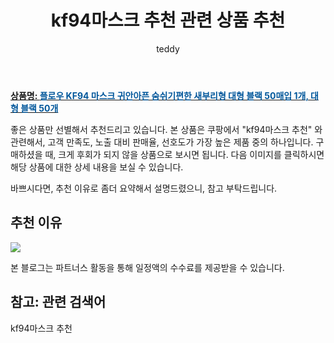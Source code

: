﻿---
layout: post
title:  "kf94마스크 추천 관련 상품 추천"
author: teddy
categories: [ 생활/건강 ]
tags: [kf94마스크 추천]
image: https://static.coupangcdn.com/image/vendor_inventory/2e8f/c79ba31af43a13334e5f9589373f00ca2c214688ca3f573a19134ed6cd5d.jpg 
description: "쿠팡에서 kf94마스크 추천 관련 상품으로 가장 고객 선호도가 높은 제품 중 하나입니다."
---

<a href="https://link.coupang.com/re/AFFSDP?lptag=AF5385349&pageKey=5122667481&itemId=7003808874&vendorItemId=74854760624&traceid=V0-153-a1d1df5f12b2b5fe"><b>상품명: <font color='#01579B'>플로우 KF94 마스크 귀안아픈 숨쉬기편한 새부리형 대형 블랙 50매입 1개, 대형 블랙 50개</font></b></a>

좋은 상품만 선별해서 추천드리고 있습니다.
본 상품은 쿠팡에서 "kf94마스크 추천" 와 관련해서, 고객 만족도, 노출 대비 판매율, 선호도가 가장 높은 제품 중의 하나입니다.
구매하셨을 때, 크게 후회가 되지 않을 상품으로 보시면 됩니다. 
다음 이미지를 클릭하시면 해당 상품에 대한 상세 내용을 보실 수 있습니다.

바쁘시다면, 추천 이유로 좀더 요약해서 설명드렸으니, 참고 부탁드립니다.

## 추천 이유 

<a href="https://link.coupang.com/re/AFFSDP?lptag=AF5385349&pageKey=5122667481&itemId=7003808874&vendorItemId=74854760624&traceid=V0-153-a1d1df5f12b2b5fe"><img src="https://thumbnail7.coupangcdn.com/thumbnails/remote/q89/image/vendor_inventory/88e1/0e5e76c4b82421c1f4e7c26ba9bad1ac774385222c056e4f6e89d6ddf8a6.jpg"></a> 

본 블로그는 파트너스 활동을 통해 일정액의 수수료를 제공받을 수 있습니다.

## 참고: 관련 검색어    
kf94마스크 추천